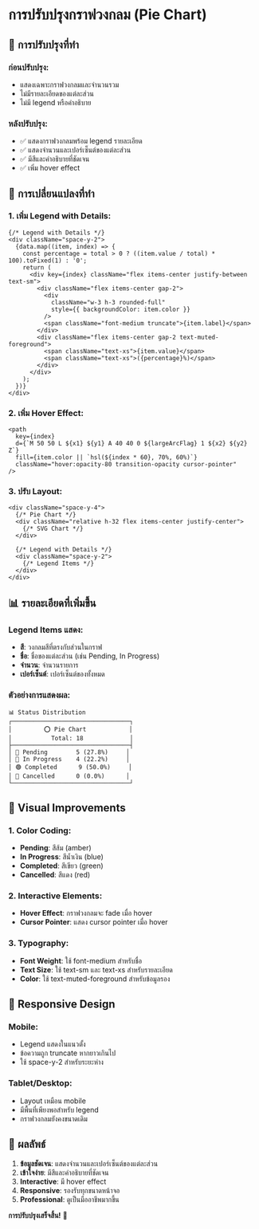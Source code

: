 # การปรับปรุงกราฟวงกลม (Pie Chart)

## 🎯 **การปรับปรุงที่ทำ**

### ก่อนปรับปรุง:
- แสดงเฉพาะกราฟวงกลมและจำนวนรวม
- ไม่มีรายละเอียดของแต่ละส่วน
- ไม่มี legend หรือคำอธิบาย

### หลังปรับปรุง:
- ✅ แสดงกราฟวงกลมพร้อม legend รายละเอียด
- ✅ แสดงจำนวนและเปอร์เซ็นต์ของแต่ละส่วน
- ✅ มีสีและคำอธิบายที่ชัดเจน
- ✅ เพิ่ม hover effect

## 🔧 **การเปลี่ยนแปลงที่ทำ**

### 1. เพิ่ม Legend with Details:
```tsx
{/* Legend with Details */}
<div className="space-y-2">
  {data.map((item, index) => {
    const percentage = total > 0 ? ((item.value / total) * 100).toFixed(1) : '0';
    return (
      <div key={index} className="flex items-center justify-between text-sm">
        <div className="flex items-center gap-2">
          <div 
            className="w-3 h-3 rounded-full" 
            style={{ backgroundColor: item.color }}
          />
          <span className="font-medium truncate">{item.label}</span>
        </div>
        <div className="flex items-center gap-2 text-muted-foreground">
          <span className="text-xs">{item.value}</span>
          <span className="text-xs">({percentage}%)</span>
        </div>
      </div>
    );
  })}
</div>
```

### 2. เพิ่ม Hover Effect:
```tsx
<path
  key={index}
  d={`M 50 50 L ${x1} ${y1} A 40 40 0 ${largeArcFlag} 1 ${x2} ${y2} Z`}
  fill={item.color || `hsl(${index * 60}, 70%, 60%)`}
  className="hover:opacity-80 transition-opacity cursor-pointer"
/>
```

### 3. ปรับ Layout:
```tsx
<div className="space-y-4">
  {/* Pie Chart */}
  <div className="relative h-32 flex items-center justify-center">
    {/* SVG Chart */}
  </div>
  
  {/* Legend with Details */}
  <div className="space-y-2">
    {/* Legend Items */}
  </div>
</div>
```

## 📊 **รายละเอียดที่เพิ่มขึ้น**

### Legend Items แสดง:
- **สี**: วงกลมสีที่ตรงกับส่วนในกราฟ
- **ชื่อ**: ชื่อของแต่ละส่วน (เช่น Pending, In Progress)
- **จำนวน**: จำนวนรายการ
- **เปอร์เซ็นต์**: เปอร์เซ็นต์ของทั้งหมด

### ตัวอย่างการแสดงผล:
```
📊 Status Distribution
┌─────────────────────────────────┐
│         ⭕ Pie Chart            │
│           Total: 18             │
├─────────────────────────────────┤
│ 🔶 Pending        5 (27.8%)     │
│ 🔵 In Progress    4 (22.2%)     │
│ 🟢 Completed      9 (50.0%)     │
│ 🔴 Cancelled      0 (0.0%)      │
└─────────────────────────────────┘
```

## 🎨 **Visual Improvements**

### 1. **Color Coding**:
- **Pending**: สีส้ม (amber)
- **In Progress**: สีน้ำเงิน (blue)
- **Completed**: สีเขียว (green)
- **Cancelled**: สีแดง (red)

### 2. **Interactive Elements**:
- **Hover Effect**: กราฟวงกลมจะ fade เมื่อ hover
- **Cursor Pointer**: แสดง cursor pointer เมื่อ hover

### 3. **Typography**:
- **Font Weight**: ใช้ font-medium สำหรับชื่อ
- **Text Size**: ใช้ text-sm และ text-xs สำหรับรายละเอียด
- **Color**: ใช้ text-muted-foreground สำหรับข้อมูลรอง

## 📱 **Responsive Design**

### Mobile:
- Legend แสดงในแนวตั้ง
- ข้อความถูก truncate หากยาวเกินไป
- ใช้ space-y-2 สำหรับระยะห่าง

### Tablet/Desktop:
- Layout เหมือน mobile
- มีพื้นที่เพียงพอสำหรับ legend
- กราฟวงกลมยังคงขนาดเดิม

## 🚀 **ผลลัพธ์**

1. **ข้อมูลชัดเจน**: แสดงจำนวนและเปอร์เซ็นต์ของแต่ละส่วน
2. **เข้าใจง่าย**: มีสีและคำอธิบายที่ชัดเจน
3. **Interactive**: มี hover effect
4. **Responsive**: รองรับทุกขนาดหน้าจอ
5. **Professional**: ดูเป็นมืออาชีพมากขึ้น

**การปรับปรุงเสร็จสิ้น!** 🎉
